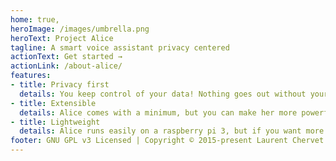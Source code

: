 ```yaml
---    
home: true,
heroImage: /images/umbrella.png
heroText: Project Alice
tagline: A smart voice assistant privacy centered
actionText: Get started →
actionLink: /about-alice/
features:
- title: Privacy first
  details: You keep control of your data! Nothing goes out without your consent. You can configure Alice to use internet services, but those are all off by default.
- title: Extensible
  details: Alice comes with a minimum, but you can make her more powerful thanks to an everyday growing skill library made by the community. Even you can become a skill developer!
- title: Lightweight
  details: Alice runs easily on a raspberry pi 3, but if you want more power, Alice runs on other hardware thanks to the work of our community!
footer: GNU GPL v3 Licensed | Copyright © 2015-present Laurent Chervet
---
```

